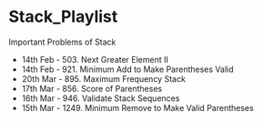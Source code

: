# Stack_Playlist

Important Problems of Stack

- 14th Feb - 503. Next Greater Element II
- 14th Feb - 921. Minimum Add to Make Parentheses Valid
- 20th Mar - 895. Maximum Frequency Stack
- 17th Mar - 856. Score of Parentheses
- 16th Mar - 946. Validate Stack Sequences
- 15th Mar - 1249. Minimum Remove to Make Valid Parentheses
